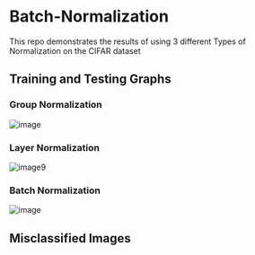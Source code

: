 # Batch-Normalization
This repo demonstrates the results of  using 3 different Types of Normalization on the CIFAR dataset

## Training and Testing Graphs

### Group Normalization
![image](https://github.com/iris-kurapaty/Batch-Normalization/assets/52544352/71183b39-951b-4a1f-a596-c22f2bc9a1d4)

### Layer Normalization
![image](https://github.com/iris-kurapaty/Batch-Normalization/assets/52544352/cf5c359b-7708-4a2d-9e6d-182ba93255ed)9

### Batch Normalization

![image](https://github.com/iris-kurapaty/Batch-Normalization/assets/52544352/3ccdbb7d-2c20-4677-9c4a-4ead7c3d5870)


## Misclassified Images
